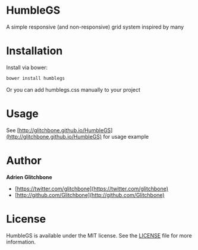 HumbleGS
=========

A simple responsive (and non-responsive) grid system inspired by many

Installation
============

Install via bower:

```sh
bower install humblegs
```

Or you can add humblegs.css manually to your project

Usage
=====

See [http://glitchbone.github.io/HumbleGS](http://glitchbone.github.io/HumbleGS) for usage example

Author
======

**Adrien Glitchbone**

+ [https://twitter.com/glitchbone](https://twitter.com/glitchbone)
+ [http://github.com/Glitchbone](http://github.com/Glitchbone)

License
=======

HumbleGS is available under the MIT license. See the [LICENSE](LICENSE) file for more information.  
